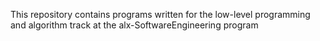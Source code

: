 This repository contains programs written for the low-level programming and algorithm track at the alx-SoftwareEngineering program
